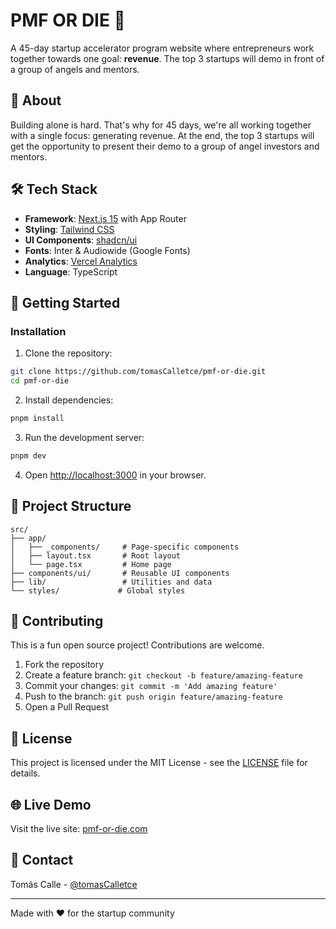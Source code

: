 # PMF OR DIE 🚀

A 45-day startup accelerator program website where entrepreneurs work together towards one goal: **revenue**. The top 3 startups will demo in front of a group of angels and mentors.

## 🌟 About

Building alone is hard. That's why for 45 days, we're all working together with a single focus: generating revenue. At the end, the top 3 startups will get the opportunity to present their demo to a group of angel investors and mentors.

## 🛠️ Tech Stack

- **Framework**: [Next.js 15](https://nextjs.org) with App Router
- **Styling**: [Tailwind CSS](https://tailwindcss.com)
- **UI Components**: [shadcn/ui](https://ui.shadcn.com)
- **Fonts**: Inter & Audiowide (Google Fonts)
- **Analytics**: [Vercel Analytics](https://vercel.com/analytics)
- **Language**: TypeScript

## 🚀 Getting Started

### Installation

1. Clone the repository:

```bash
git clone https://github.com/tomasCalletce/pmf-or-die.git
cd pmf-or-die
```

2. Install dependencies:

```bash
pnpm install
```

3. Run the development server:

```bash
pnpm dev
```

4. Open [http://localhost:3000](http://localhost:3000) in your browser.

## 📁 Project Structure

```
src/
├── app/
│   ├── _components/     # Page-specific components
│   ├── layout.tsx       # Root layout
│   └── page.tsx         # Home page
├── components/ui/       # Reusable UI components
├── lib/                 # Utilities and data
└── styles/             # Global styles
```

## 🤝 Contributing

This is a fun open source project! Contributions are welcome.

1. Fork the repository
2. Create a feature branch: `git checkout -b feature/amazing-feature`
3. Commit your changes: `git commit -m 'Add amazing feature'`
4. Push to the branch: `git push origin feature/amazing-feature`
5. Open a Pull Request

## 📝 License

This project is licensed under the MIT License - see the [LICENSE](LICENSE) file for details.

## 🌐 Live Demo

Visit the live site: [pmf-or-die.com](https://pmf-or-die.com)

## 📧 Contact

Tomás Calle - [@tomasCalletce](https://github.com/tomasCalletce)

---

Made with ❤️ for the startup community
